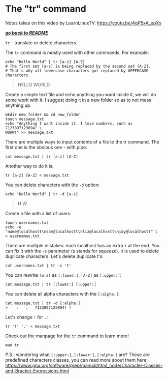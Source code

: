 # The "tr" command

Notes takes on this video by LearnLinuxTV: https://youtu.be/4qP5xA_epXo

[***go back to README***](README.md)  

`tr` - translate or delete characters.

The `tr` command is mostly used with other commands. For example:

```
echo "Hello World" | tr [a-z] [A-Z]
# The first set [a-z] is being replaced by the second set [A-Z].
# That's why all lowercase characters got replaced by UPPERCASE characters.
```

>HELLO WORLD

Create a simple text file and echo anything you want inside it, we will do 
some work with it. I suggest doing it in a new folder so as to not mess
anything up.

```
mkdir new_folder && cd new_folder
touch message.txt
echo "Anything I want inside it. I love numbers, such as 7123897123894! \
WOAW!" >> message.txt
```

There are multiple ways to input contents of a file to the tr command. The
first one is the obvious one - with pipe:

	cat message.txt | tr [a-z] [A-Z]

Another way to do it is:

	tr [a-z] [A-Z] < message.txt

You can delete characters with the `-d` option:

```
echo "Hello World" | tr -d [a-z]
```

>H W

Create a file with a list of users:

```
touch usernames.txt
echo -e "name@localhostt\nsam@localhostt\nliz@localhostt\njay@localhostt" \
> usernames.txt
```
	
There are multiple mistakes: each localhost has an extra `t` at the end.
You can fix it with the `-s` parameter (s stands for squeeze). It is used
to delete duplicate characters. Let's delete duplicate t's:

	cat usernames.txt | tr -s 't'

You can rewrite `[a-z]` as `[:lower:]`, `[A-Z]` as `[:upper:]`:

	cat message.txt | tr [:lower:] [:upper:]

You can delete all alpha characters with the `[:alpha:]`:

```
cat message.txt | tr -d [:alpha:]
>    .   ,   7123897123894! !
```

Let's change `!` for `.`:

```
tr '!' '.' < message.txt
```

Check out the manpage for the `tr` command to learn more!

```
man tr
```
	
P.S.: wondering what `[:upper:]`, `[:lower:]`, `[:alpha:]` are? These
are predefined characters classes, you can read more about them here:
https://www.gnu.org/software/grep/manual/html_node/Character-Classes-and-Bracket-Expressions.html
